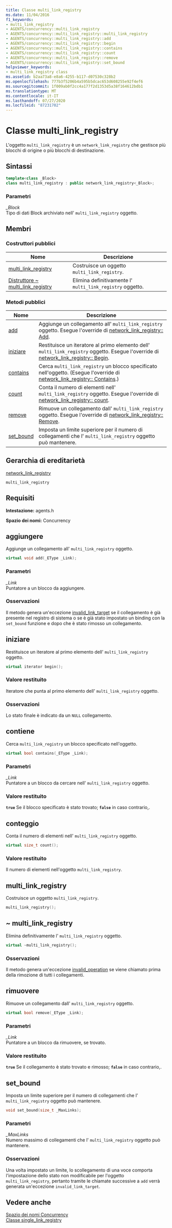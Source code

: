 ```yaml
---
title: Classe multi_link_registry
ms.date: 11/04/2016
f1_keywords:
- multi_link_registry
- AGENTS/concurrency::multi_link_registry
- AGENTS/concurrency::multi_link_registry::multi_link_registry
- AGENTS/concurrency::multi_link_registry::add
- AGENTS/concurrency::multi_link_registry::begin
- AGENTS/concurrency::multi_link_registry::contains
- AGENTS/concurrency::multi_link_registry::count
- AGENTS/concurrency::multi_link_registry::remove
- AGENTS/concurrency::multi_link_registry::set_bound
helpviewer_keywords:
- multi_link_registry class
ms.assetid: b2aa73a8-e8a6-4255-b117-d07530c328b2
ms.openlocfilehash: 777b3f5206b4a595b5dcac653d608255e92f4ef6
ms.sourcegitcommit: 1f009ab0f2cc4a177f2d1353d5a38f164612bdb1
ms.translationtype: MT
ms.contentlocale: it-IT
ms.lasthandoff: 07/27/2020
ms.locfileid: "87231702"
---
```

# <a name="multi_link_registry-class"></a>Classe multi_link_registry

L'oggetto `multi_link_registry` è un `network_link_registry` che gestisce più blocchi di origine o più blocchi di destinazione.

## <a name="syntax"></a>Sintassi

```cpp
template<class _Block>
class multi_link_registry : public network_link_registry<_Block>;
```

### <a name="parameters"></a>Parametri

*_Block*<br/>
Tipo di dati Block archiviato nell' `multi_link_registry` oggetto.

## <a name="members"></a>Membri

### <a name="public-constructors"></a>Costruttori pubblici

|Nome|Descrizione|
|----------|-----------------|
|[multi_link_registry](#ctor)|Costruisce un oggetto `multi_link_registry`.|
|[Distruttore ~ multi_link_registry](#dtor)|Elimina definitivamente l' `multi_link_registry` oggetto.|

### <a name="public-methods"></a>Metodi pubblici

|Nome|Descrizione|
|----------|-----------------|
|[add](#add)|Aggiunge un collegamento all' `multi_link_registry` oggetto. Esegue l'override di [network_link_registry:: Add](network-link-registry-class.md#add).|
|[iniziare](#begin)|Restituisce un iteratore al primo elemento dell' `multi_link_registry` oggetto. Esegue l'override di [network_link_registry:: Begin](network-link-registry-class.md#begin).|
|[contains](#contains)|Cerca `multi_link_registry` un blocco specificato nell'oggetto. (Esegue l'override di [network_link_registry:: Contains](network-link-registry-class.md#contains).)|
|[count](#count)|Conta il numero di elementi nell' `multi_link_registry` oggetto. Esegue l'override di [network_link_registry:: count](network-link-registry-class.md#count).|
|[remove](#remove)|Rimuove un collegamento dall' `multi_link_registry` oggetto. Esegue l'override di [network_link_registry:: Remove](network-link-registry-class.md#remove).|
|[set_bound](#set_bound)|Imposta un limite superiore per il numero di collegamenti che l' `multi_link_registry` oggetto può mantenere.|

## <a name="inheritance-hierarchy"></a>Gerarchia di ereditarietà

[network_link_registry](network-link-registry-class.md)

`multi_link_registry`

## <a name="requirements"></a>Requisiti

**Intestazione:** agents.h

**Spazio dei nomi:** Concurrency

## <a name="add"></a><a name="add"></a>aggiungere

Aggiunge un collegamento all' `multi_link_registry` oggetto.

```cpp
virtual void add(_EType _Link);
```

### <a name="parameters"></a>Parametri

*_Link*<br/>
Puntatore a un blocco da aggiungere.

### <a name="remarks"></a>Osservazioni

Il metodo genera un'eccezione [invalid_link_target](invalid-link-target-class.md) se il collegamento è già presente nel registro di sistema o se è già stato impostato un binding con la `set_bound` funzione e dopo che è stato rimosso un collegamento.

## <a name="begin"></a><a name="begin"></a>iniziare

Restituisce un iteratore al primo elemento dell' `multi_link_registry` oggetto.

```cpp
virtual iterator begin();
```

### <a name="return-value"></a>Valore restituito

Iteratore che punta al primo elemento dell' `multi_link_registry` oggetto.

### <a name="remarks"></a>Osservazioni

Lo stato finale è indicato da un `NULL` collegamento.

## <a name="contains"></a><a name="contains"></a>contiene

Cerca `multi_link_registry` un blocco specificato nell'oggetto.

```cpp
virtual bool contains(_EType _Link);
```

### <a name="parameters"></a>Parametri

*_Link*<br/>
Puntatore a un blocco da cercare nell' `multi_link_registry` oggetto.

### <a name="return-value"></a>Valore restituito

**`true`** Se il blocco specificato è stato trovato; **`false`** in caso contrario,.

## <a name="count"></a><a name="count"></a>conteggio

Conta il numero di elementi nell' `multi_link_registry` oggetto.

```cpp
virtual size_t count();
```

### <a name="return-value"></a>Valore restituito

Il numero di elementi nell'oggetto `multi_link_registry`.

## <a name="multi_link_registry"></a><a name="ctor"></a>multi_link_registry

Costruisce un oggetto `multi_link_registry`.

```cpp
multi_link_registry();
```

## <a name="multi_link_registry"></a><a name="dtor"></a>~ multi_link_registry

Elimina definitivamente l' `multi_link_registry` oggetto.

```cpp
virtual ~multi_link_registry();
```

### <a name="remarks"></a>Osservazioni

Il metodo genera un'eccezione [invalid_operation](invalid-operation-class.md) se viene chiamato prima della rimozione di tutti i collegamenti.

## <a name="remove"></a><a name="remove"></a>rimuovere

Rimuove un collegamento dall' `multi_link_registry` oggetto.

```cpp
virtual bool remove(_EType _Link);
```

### <a name="parameters"></a>Parametri

*_Link*<br/>
Puntatore a un blocco da rimuovere, se trovato.

### <a name="return-value"></a>Valore restituito

**`true`** Se il collegamento è stato trovato e rimosso; **`false`** in caso contrario,.

## <a name="set_bound"></a><a name="set_bound"></a>set_bound

Imposta un limite superiore per il numero di collegamenti che l' `multi_link_registry` oggetto può mantenere.

```cpp
void set_bound(size_t _MaxLinks);
```

### <a name="parameters"></a>Parametri

*_MaxLinks*<br/>
Numero massimo di collegamenti che l' `multi_link_registry` oggetto può mantenere.

### <a name="remarks"></a>Osservazioni

Una volta impostato un limite, lo scollegamento di una voce comporta l'impostazione dello stato non modificabile per l'oggetto `multi_link_registry`, pertanto tramite le chiamate successive a `add` verrà generata un'eccezione `invalid_link_target`.

## <a name="see-also"></a>Vedere anche

[Spazio dei nomi Concurrency](concurrency-namespace.md)<br/>
[Classe single_link_registry](single-link-registry-class.md)
